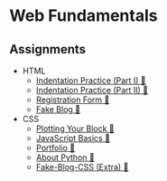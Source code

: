 # Web Fundamentals
## Assignments
-	HTML
	- [Indentation Practice (Part I) &#128279;](https://ilscottli.github.io/Web-Fundamentals/HTML/Indentation-Practice/partI.html)
	- [Indentation Practice (Part II) &#128279;](https://ilscottli.github.io/Web-Fundamentals/HTML/Indentation-Practice/partII.html)
	- [Registration Form &#128279;](https://ilscottli.github.io/Web-Fundamentals/HTML/Registration-Form)
	- [Fake Blog &#128279;](https://ilscottli.github.io/Web-Fundamentals/HTML/Fake-Blog)
 - CSS
	 - [Plotting Your Block &#128279;](https://ilscottli.github.io/Web-Fundamentals/)
	 - [JavaScript Basics &#128279;]()
	 - [Portfolio &#128279;]()
	 - [About Python &#128279;]()
	 - [Fake-Blog-CSS (Extra) &#128279;]()